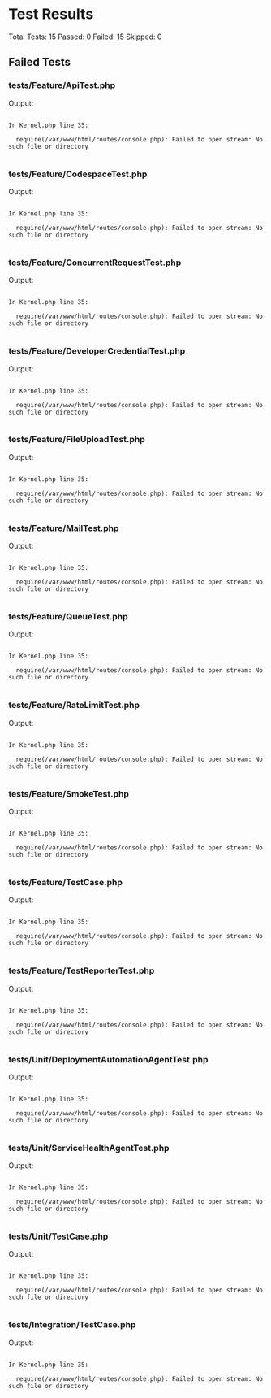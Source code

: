 # Test Results

Total Tests: 15
Passed: 0
Failed: 15
Skipped: 0

## Failed Tests

### tests/Feature/ApiTest.php

Output:
```

In Kernel.php line 35:

  require(/var/www/html/routes/console.php): Failed to open stream: No such file or directory


```

### tests/Feature/CodespaceTest.php

Output:
```

In Kernel.php line 35:

  require(/var/www/html/routes/console.php): Failed to open stream: No such file or directory


```

### tests/Feature/ConcurrentRequestTest.php

Output:
```

In Kernel.php line 35:

  require(/var/www/html/routes/console.php): Failed to open stream: No such file or directory


```

### tests/Feature/DeveloperCredentialTest.php

Output:
```

In Kernel.php line 35:

  require(/var/www/html/routes/console.php): Failed to open stream: No such file or directory


```

### tests/Feature/FileUploadTest.php

Output:
```

In Kernel.php line 35:

  require(/var/www/html/routes/console.php): Failed to open stream: No such file or directory


```

### tests/Feature/MailTest.php

Output:
```

In Kernel.php line 35:

  require(/var/www/html/routes/console.php): Failed to open stream: No such file or directory


```

### tests/Feature/QueueTest.php

Output:
```

In Kernel.php line 35:

  require(/var/www/html/routes/console.php): Failed to open stream: No such file or directory


```

### tests/Feature/RateLimitTest.php

Output:
```

In Kernel.php line 35:

  require(/var/www/html/routes/console.php): Failed to open stream: No such file or directory


```

### tests/Feature/SmokeTest.php

Output:
```

In Kernel.php line 35:

  require(/var/www/html/routes/console.php): Failed to open stream: No such file or directory


```

### tests/Feature/TestCase.php

Output:
```

In Kernel.php line 35:

  require(/var/www/html/routes/console.php): Failed to open stream: No such file or directory


```

### tests/Feature/TestReporterTest.php

Output:
```

In Kernel.php line 35:

  require(/var/www/html/routes/console.php): Failed to open stream: No such file or directory


```

### tests/Unit/DeploymentAutomationAgentTest.php

Output:
```

In Kernel.php line 35:

  require(/var/www/html/routes/console.php): Failed to open stream: No such file or directory


```

### tests/Unit/ServiceHealthAgentTest.php

Output:
```

In Kernel.php line 35:

  require(/var/www/html/routes/console.php): Failed to open stream: No such file or directory


```

### tests/Unit/TestCase.php

Output:
```

In Kernel.php line 35:

  require(/var/www/html/routes/console.php): Failed to open stream: No such file or directory


```

### tests/Integration/TestCase.php

Output:
```

In Kernel.php line 35:

  require(/var/www/html/routes/console.php): Failed to open stream: No such file or directory


```

